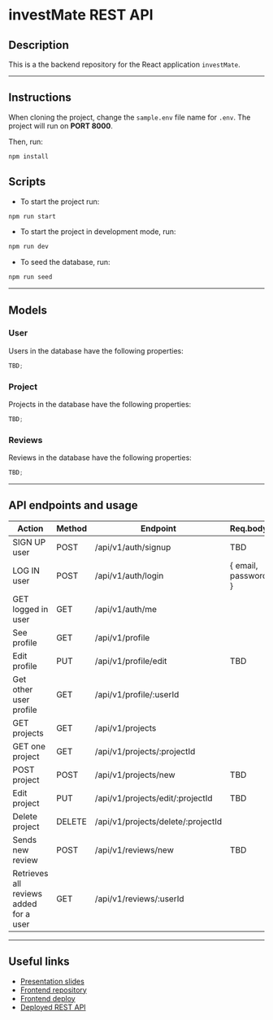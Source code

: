# investMate REST API

## Description

This is a the backend repository for the React application `investMate`.

---

## Instructions

When cloning the project, change the <code>sample.env</code> file name for <code>.env</code>. The project will run on **PORT 8000**.

Then, run:

```bash
npm install
```

## Scripts

- To start the project run:

```bash
npm run start
```

- To start the project in development mode, run:

```bash
npm run dev
```

- To seed the database, run:

```bash
npm run seed
```

---

## Models

### User

Users in the database have the following properties:

```js
TBD;
```

### Project

Projects in the database have the following properties:

```js
TBD;
```

### Reviews

Reviews in the database have the following properties:

```js
TBD;
```

---

## API endpoints and usage

| Action                                 | Method | Endpoint                           | Req.body            | Private/Public |
| -------------------------------------- | ------ | ---------------------------------- | ------------------- | -------------- |
| SIGN UP user                           | POST   | /api/v1/auth/signup                | TBD                 | Public         |
| LOG IN user                            | POST   | /api/v1/auth/login                 | { email, password } | Public         |
| GET logged in user                     | GET    | /api/v1/auth/me                    |                     | Private        |
| See profile                            | GET    | /api/v1/profile                    |                     | Private        |
| Edit profile                           | PUT    | /api/v1/profile/edit               | TBD                 | Private        |
| Get other user profile                 | GET    | /api/v1/profile/:userId            |                     | Private        |
| GET projects                           | GET    | /api/v1/projects                   |                     | Public         |
| GET one project                        | GET    | /api/v1/projects/:projectId        |                     | Public         |
| POST project                           | POST   | /api/v1/projects/new               | TBD                 | Private        |
| Edit project                           | PUT    | /api/v1/projects/edit/:projectId   | TBD                 | Private        |
| Delete project                         | DELETE | /api/v1/projects/delete/:projectId |                     | Private        |
| Sends new review                       | POST   | /api/v1/reviews/new                | TBD                 | Private        |
| Retrieves all reviews added for a user | GET    | /api/v1/reviews/:userId            |                     | Private        |

---

## Useful links

- [Presentation slides]()
- [Frontend repository](https://github.com/patriciacostadacruz/frontend-template-m3)
- [Frontend deploy](https://investmate-pro.netlify.app/)
- [Deployed REST API](https://investmate.fly.dev/)
